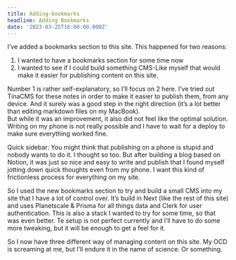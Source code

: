 ```yaml
---
title: Adding-bookmarks
headline: Adding Bookmarks
date: '2023-03-25T16:00:00.000Z'
---
```


I’ve added a bookmarks section to this site. This happened for two reasons:

1. I wanted to have a bookmarks section for some time now
2. I wanted to see if I could build something CMS-Like myself that would make it easier for publishing content on this site.

Number 1 is rather self-explanatory, so I’ll focus on 2 here. I’ve tried out TinaCMS for these notes in order to make it easier to publish them, from any device. And it surely was a good step in the right direction (it’s a lot better than editing markdown files on my MacBook). \
But while it was an improvement, it also did not feel like the optimal solution. Writing on my phone is not really possible and I have to wait for a deploy to make sure everything worked fine.

Quick sidebar: You might think that publishing on a phone is stupid and nobody wants to do it. I thought so too. But after building a blog based on Notion, it was just so nice and easy to write and publish that I found myself jotting down quick thoughts even from my phone. I want this kind of frictionless process for everything on my site.

So I used the new bookmarks section to try and build a small CMS into my site that I have a lot of control over. It’s build in Next (like the rest of this site) and uses Planetscale & Prisma for all things data and Clerk for user authentication. This is also a stack I wanted to try for some time, so that was even better. Te setup is not perfect currently and I’ll have to do some more tweaking, but it will be enough to get a feel for it.

So I now have three different way of managing content on this site. My OCD is screaming at me, but I’ll endure it in the name of science. Or something.
